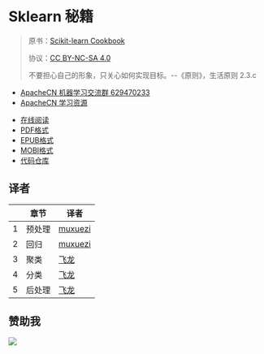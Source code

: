 # Sklearn 秘籍

> 原书：[Scikit-learn Cookbook](https://www.packtpub.com/big-data-and-business-intelligence/scikit-learn-cookbook)
> 
> 协议：[CC BY-NC-SA 4.0](http://creativecommons.org/licenses/by-nc-sa/4.0/)
>  
> 不要担心自己的形象，只关心如何实现目标。--《原则》，生活原则 2.3.c

+   [ApacheCN 机器学习交流群 629470233](http://shang.qq.com/wpa/qunwpa?idkey=30e5f1123a79867570f665aa3a483ca404b1c3f77737bc01ec520ed5f078ddef)
+   [ApacheCN 学习资源](http://www.apachecn.org/)

<!--break-->

+ [在线阅读](https://www.gitbook.com/book/wizardforcel/sklearn-cookbook/details)
+ [PDF格式](https://www.gitbook.com/download/pdf/book/wizardforcel/sklearn-cookbook)
+ [EPUB格式](https://www.gitbook.com/download/epub/book/wizardforcel/sklearn-cookbook)
+ [MOBI格式](https://www.gitbook.com/download/mobi/book/wizardforcel/sklearn-cookbook)
+ [代码仓库](http://git.oschina.net/wizardforcel/sklearn-cb)

## 译者

| | 章节 | 译者 |
| --- | --- | --- |
| 1 | 预处理 | [muxuezi](https://muxuezi.github.io/posts/1-premodel-workflow.html) |
| 2 | 回归 | [muxuezi](https://muxuezi.github.io/posts/2-working-with-linear-models.html) |
| 3 | 聚类 | [飞龙](https://github.com/wizardforcel) |
| 4 | 分类 | [飞龙](https://github.com/wizardforcel) |
| 5 | 后处理 | [飞龙](https://github.com/wizardforcel) |

## 赞助我

![](http://ww1.sinaimg.cn/large/841aea59ly1fx0qnvulnjj2074074747.jpg)
